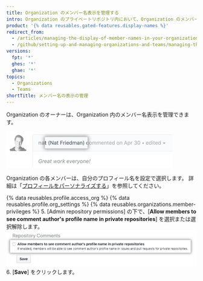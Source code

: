 ```yaml
---
title: Organization のメンバー名表示を管理する
intro: Organization のプライベートリポジトリ内において、Organization のメンバーが、コメント作者のプロフィール名を表示できるよう許可することができます。
product: '{% data reusables.gated-features.display-names %}'
redirect_from:
  - /articles/managing-the-display-of-member-names-in-your-organization
  - /github/setting-up-and-managing-organizations-and-teams/managing-the-display-of-member-names-in-your-organization
versions:
  fpt: '*'
  ghes: '*'
  ghae: '*'
topics:
  - Organizations
  - Teams
shortTitle: メンバー名の表示の管理
---
```


Organization のオーナーは、Organization 内のメンバー名表示を管理できます。

![コメントに表示されたコメント作者の名前](/assets/images/help/issues/commenter-full-name.png)

Organization の各メンバーは、自分のプロフィール名を設定で選択します。 詳細は「[プロフィールをパーソナライズする](/github/setting-up-and-managing-your-github-profile/personalizing-your-profile#changing-your-profile-name)」を参照してください。

{% data reusables.profile.access_org %}
{% data reusables.profile.org_settings %}
{% data reusables.organizations.member-privileges %}
5. [Admin repository permissions] の下で、[**Allow members to see comment author's profile name in private repositories**] を選択または選択解除します。 ![プライベートリポジトリ内で、コメント作者のフルネームを表示することをメンバーに許可するためのチェックボックス](/assets/images/help/organizations/allow-members-to-view-full-names.png)
6. [**Save**] をクリックします。
